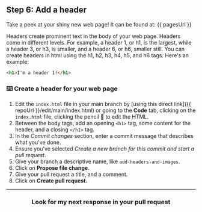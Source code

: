 ## Step 6: Add a header

Take a peek at your shiny new web page! It can be found at: {{ pagesUrl }}

Headers create prominent text in the body of your web page. Headers come in different levels. For example, a header 1, or h1, is the largest, while a header 3, or h3, is smaller, and a header 6, or h6, smaller still. You can create headers in html using the h1, h2, h3, h4, h5, and h6 tags. Here's an example:

```html
<h1>I'm a header 1!</h1>
```

### :keyboard: Create a header for your web page


1. Edit the `index.html` file in your main branch by [using this direct link]({{ repoUrl }}/edit/main/index.html) or going to the **Code** tab, clicking on the `index.html` file, clicking the pencil :pencil: to edit the HTML.
2. Between the body tags, add an opening `<h1>` tag, some content for the header, and a closing `</h1>` tag. 
3. In the _Commit changes_ section, enter a commit message that describes what you've done.
4. Ensure you've selected _Create a new branch for this commit and start a pull request_.
5. Give your branch a descriptive name, like `add-headers-and-images`.
6. Click on **Propose file change**.
7. Give your pull request a title, and a comment.
8. Click on **Create pull request.**

<hr>
<h3 align="center">Look for my next response in your pull request</h3>
